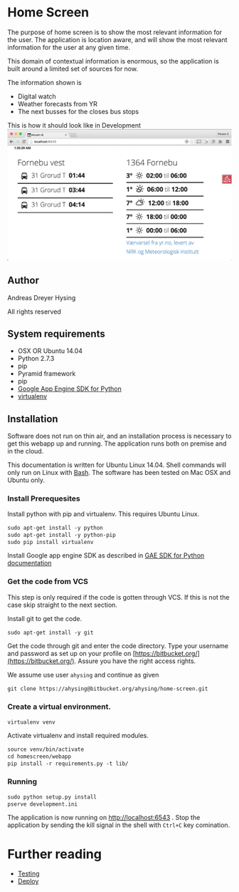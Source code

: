 Home Screen
===========
The purpose of home screen is to show the most relevant information for the user. The application is location aware, and will show the most relevant information for the user at any given time.

This domain of contextual information is enormous, so the application is built around a limited set of sources for now.

The information shown is 

* Digital watch
* Weather forecasts from YR
* The next busses for the closes bus stops

This is how it should look like in Development
![Home Screen running](webapp/documentation/screenshot.png)


Author
------
Andreas Dreyer Hysing

All rights reserved

System requirements
-------------------
* OSX OR Ubuntu 14.04
* Python 2.7.3
* pip
* Pyramid framework
* pip
* [Google App Engine SDK for Python](https://cloud.google.com/appengine/downloads#Google_App_Engine_SDK_for_Python)
* [virtualenv](https://virtualenv.pypa.io/en/latest/)

Installation
------------
Software does not run on thin air, and an installation process is necessary to get this webapp up and running. The application runs both on premise and in the cloud. 

This documentation is written for Ubuntu Linux 14.04. Shell commands will only run on Linux with  [Bash](https://en.wikipedia.org/wiki/Bash_%28Unix_shell%29).
The software has been tested on Mac OSX and Ubuntu only.

### Install Prerequesites
Install python with pip and virtualenv. This requires Ubuntu Linux.

  	sudo apt-get install -y python
  	sudo apt-get install -y python-pip
  	sudo pip install virtualenv

Install Google app engine SDK as described in [GAE SDK for Python documentation](https://cloud.google.com/appengine/downloads#Google_App_Engine_SDK_for_Python)

### Get the code from VCS
This step is only required if the code is gotten through VCS. If this is not the case skip straight to the next section.

Install git to get the code.

	sudo apt-get install -y git

Get the code through git and enter the code directory. Type your username and password as set up on your profile on [https://bitbucket.org/](https://bitbucket.org/). Assure you have the right access rights. 

We assume use user `ahysing` and continue as given

  	git clone https://ahysing@bitbucket.org/ahysing/home-screen.git

### Create a virtual environment.

   	virtualenv venv

Activate virtualenv and install required modules.

  	source venv/bin/activate
  	cd homescreen/webapp
  	pip install -r requirements.py -t lib/

### Running

	sudo python setup.py install
	pserve development.ini

The application is now running on [http://localhost:6543](http://localhost:6543) . Stop the application by sending the kill signal in the shell with `Ctrl+C` key comination. 


Further reading
===============

* [Testing](webapp/documentation/TEST.md)
* [Deploy](webapp/documentation/DEPLOY.md)
